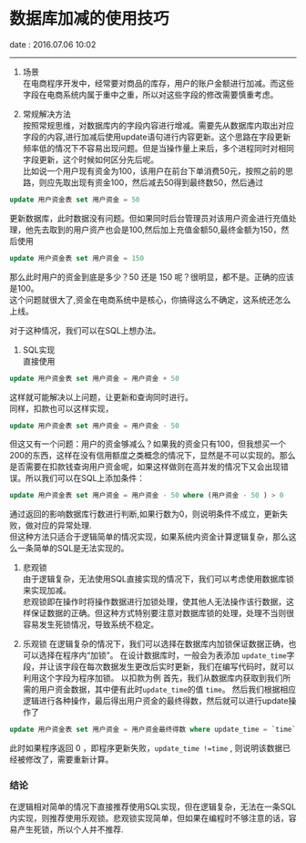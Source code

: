 # 数据库加减的使用技巧  
date : 2016.07.06  10:02

---------------------
1. 场景  
在电商程序开发中，经常要对商品的库存，用户的账户金额进行加减。而这些字段在电商系统内属于重中之重，所以对这些字段的修改需要慎重考虑。  

1. 常规解决方法  
按照常规思维，对数据库内的字段内容进行增减。需要先从数据库内取出对应字段的内容,进行加减后使用update语句进行内容更新。这个思路在字段更新频率低的情况下不容易出现问题。但是当操作量上来后，多个进程同时对相同字段更新，这个时候如何区分先后呢。  
比如说一个用户现有资金为100，该用户在前台下单消费50元，按照之前的思路，则应先取出现有资金100，然后减去50得到最终数50，然后通过
```SQL
update 用户资金表 set 用户资金 = 50
```
更新数据库，此时数据没有问题。但如果同时后台管理员对该用户资金进行充值处理，他先去取到的用户资产也会是100,然后加上充值金额50,最终金额为150，然后使用
```SQL
update 用户资金表 set 用户资金 = 150
```
那么此时用户的资金到底是多少？50 还是 150 呢？很明显，都不是。正确的应该是100。  
这个问题就很大了,资金在电商系统中是核心，你搞得这么不确定，这系统还怎么上线。   

  对于这种情况，我们可以在SQL上想办法。

  1. SQL实现  
  直接使用   
  ```SQl
  update 用户资金表 set 用户资金 = 用户资金 + 50
  ```
  这样就可能解决以上问题，让更新和查询同时进行。  
  同样，扣款也可以这样实现，
  ```SQL
  update 用户资金表 set 用户资金 = 用户资金 - 50
  ```
  但这又有一个问题：用户的资金够减么？如果我的资金只有100，但我想买一个200的东西，这样在没有信用额度之类概念的情况下，显然是不可以实现的。那么是否需要在扣款钱查询用户资金呢，如果这样做则在高并发的情况下又会出现错误。所以我们可以在SQL上添加条件：
  ```SQL
  update 用户资金表 set 用户资金 = 用户资金 - 50 where (用户资金 - 50 ) > 0
  ```
  通过返回的影响数据库行数进行判断,如果行数为0，则说明条件不成立，更新失败，做对应的异常处理.  
  但这种方法只适合于逻辑简单的情况实现，如果系统内资金计算逻辑复杂，那么这么一条简单的SQL是无法实现的。

  1. 悲观锁  
  由于逻辑复杂，无法使用SQL直接实现的情况下，我们可以考虑使用数据库锁来实现加减。  
  悲观锁即在操作时将操作数据进行加锁处理，使其他人无法操作该行数据，这样保证数据的正确。但这种方式特别要注意对数据库锁的处理，处理不当则很容易发生死锁情况，导致系统不稳定。

  1. 乐观锁
  在逻辑复杂的情况下，我们可以选择在数据库内加锁保证数据正确，也可以选择在程序内“加锁”。
  在设计数据库时，一般会为表添加 `update_time`字段，并让该字段在每次数据发生更改后实时更新，我们在编写代码时，就可以利用这个字段为程序加锁。
  以扣款为例
  首先，我们从数据库内获取到我们所需的用户资金数据，其中便有此时`update_time`的值 `time`。
  然后我们根据相应逻辑进行各种操作，最后得出用户资金的最终得数，然后就可以进行update操作了
  ```SQL
  update 用户资金表 set 用户资金 = 用户资金最终得数 where update_time = `time`
  ```
  此时如果程序返回 0 ，即程序更新失败，`update_time !=time` , 则说明该数据已经被修改了，需要重新计算。



### 结论  
在逻辑相对简单的情况下直接推荐使用SQL实现，但在逻辑复杂，无法在一条SQL内实现，则推荐使用乐观锁。悲观锁实现简单，但如果在编程时不够注意的话，容易产生死锁，所以个人并不推荐.
